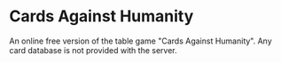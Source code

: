 # Cards Against Humanity
An online free version of the table game "Cards Against Humanity".
Any card database is not provided with the server.